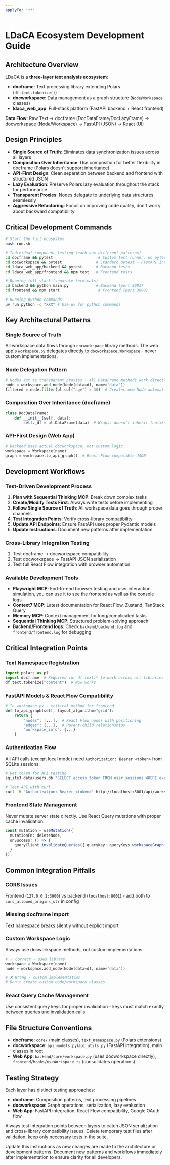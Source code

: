 ```yaml
---
applyTo: '**'
---
```


# LDaCA Ecosystem Development Guide

## Architecture Overview

LDaCA is a **three-layer text analysis ecosystem**:
- **docframe**: Text processing library extending Polars (`df.text.tokenize()`)
- **docworkspace**: Data management as a graph structure (`Node`/`Workspace` classes)  
- **ldaca_web_app**: Full-stack platform (FastAPI backend + React frontend)

**Data Flow**: Raw Text → docframe (DocDataFrame/DocLazyFrame) → docworkspace (Node/Workspace) → FastAPI (JSON) → React (UI)

## Design Principles

- **Single Source of Truth**: Eliminates data synchronization issues across all layers
- **Composition Over Inheritance**: Use composition for better flexibility in docframe (Polars doesn't support inheritance)
- **API-First Design**: Clean separation between backend and frontend with structured JSON
- **Lazy Evaluation**: Preserve Polars lazy evaluation throughout the stack for performance
- **Transparent Proxies**: Nodes delegate to underlying data structures seamlessly
- **Aggressive Refactoring**: Focus on improving code quality, don't worry about backward compatibility

## Critical Development Commands

```bash
# Start the full ecosystem
bash run.sh

# Individual component testing (each has different patterns)
cd docframe && pytest                    # Custom test runner, no pytest required
cd docworkspace && pytest               # Standard pytest + FastAPI integration tests  
cd ldaca_web_app/backend && pytest      # Backend tests
cd ldaca_web_app/frontend && npm test   # Frontend tests

# Running full stack (separate terminals)
cd backend && python main.py            # Backend (port 8001)
cd frontend && npm start                 # Frontend (port 3000)

# Running python commands
uv run python -c "XXX" # Use uv for python commands
```

## Key Architectural Patterns

### Single Source of Truth
All workspace data flows through `docworkspace` library methods. The web app's `workspace.py` delegates directly to `docworkspace.Workspace` - never custom implementations.

### Node Delegation Pattern
```python
# Nodes act as transparent proxies - all DataFrame methods work directly
node = workspace.add_node(Node(data=df, name="data"))
filtered = node.filter(pl.col("age") > 30)  # Creates new Node automatically
```

### Composition Over Inheritance (docframe)
```python
class DocDataFrame:
    def __init__(self, data):
        self._df = pl.DataFrame(data)  # Wraps, doesn't inherit (unlike GeoPandas)
```

### API-First Design (Web App)
```python
# Backend uses actual docworkspace, not custom logic
workspace = Workspace(name)
graph = workspace.to_api_graph()  # React Flow compatible JSON
```

## Development Workflows

### Test-Driven Development Process
1. **Plan with Sequential Thinking MCP**: Break down complex tasks
2. **Create/Modify Tests First**: Always write tests before implementing
3. **Follow Single Source of Truth**: All workspace data goes through proper channels
4. **Test Integration Points**: Verify cross-library compatibility
5. **Update API Endpoints**: Ensure FastAPI uses proper Pydantic models
6. **Update Instructions**: Document new patterns after implementation

### Cross-Library Integration Testing
1. Test docframe → docworkspace compatibility
2. Test docworkspace → FastAPI JSON serialization  
3. Test full React Flow integration with browser automation

### Available Development Tools
- **Playwright MCP**: End-to-end browser testing and user interaction simulation, you can use it to see the frontend as well as the console logs.
- **Context7 MCP**: Latest documentation for React Flow, Zustand, TanStack Query
- **Memory MCP**: Context management for long/complicated tasks
- **Sequential Thinking MCP**: Structured problem-solving approach
- **Backend/Frontend logs**: Check `backend/backend.log` and `frontend/frontend.log` for debugging

## Critical Integration Points

### Text Namespace Registration
```python
import polars as pl
import docframe  # Required for df.text.* to work across all libraries
df.text.tokenize("content")  # Now works
```

### FastAPI Models & React Flow Compatibility
```python
# In workspace.py - critical method for frontend
def to_api_graph(self, layout_algorithm="grid"):
    return {
        "nodes": [...],  # React Flow nodes with positioning
        "edges": [...],  # Parent-child relationships  
        "workspace_info": {...}
    }
```

### Authentication Flow
All API calls (except local mode) need `Authorization: Bearer <token>` from SQLite sessions:
```bash
# Get token for API testing
sqlite3 data/users.db "SELECT access_token FROM user_sessions WHERE expires_at > datetime('now') LIMIT 1;"

# Test API with curl
curl -H "Authorization: Bearer <token>" http://localhost:8001/api/workspaces/
```

### Frontend State Management
Never mutate server state directly. Use React Query mutations with proper cache invalidation:
```typescript
const mutation = useMutation({
  mutationFn: deleteNode,
  onSuccess: () => {
    queryClient.invalidateQueries({ queryKey: queryKeys.workspaceGraph(id) });
  }
});
```

## Common Integration Pitfalls

### CORS Issues
Frontend (`127.0.0.1:3000`) vs backend (`localhost:8001`) - add both to `cors_allowed_origins_str` in config

### Missing docframe Import
Text namespace breaks silently without explicit import

### Custom Workspace Logic
Always use docworkspace methods, not custom implementations:
```python
# ✅ Correct - uses library
workspace = Workspace(name)
node = workspace.add_node(Node(data=df, name="data"))

# ❌ Wrong - custom implementation
# Don't create custom node/workspace classes
```

### React Query Cache Management
Use consistent query keys for proper invalidation - keys must match exactly between queries and invalidation calls.

## File Structure Conventions

- **docframe**: `core/` (main classes), `text_namespace.py` (Polars extensions)
- **docworkspace**: `api_models.py`/`api_utils.py` (FastAPI integration), main classes in root
- **Web App**: `backend/core/workspace.py` (uses docworkspace directly), `frontend/hooks/useWorkspace.ts` (consolidates operations)

## Testing Strategy

Each layer has distinct testing approaches:
- **docframe**: Composition patterns, text processing pipelines
- **docworkspace**: Graph operations, serialization, lazy evaluation
- **Web App**: FastAPI integration, React Flow compatibility, Google OAuth flow

Always test integration points between layers to catch JSON serialization and cross-library compatibility issues. Delete temporary test files after validation, keep only necessary tests in the suite.

Update this instructions as new changes are made to the architecture or development patterns. Document new patterns and workflows immediately after implementation to ensure clarity for all developers.